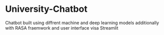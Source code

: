 # University-Chatbot
Chatbot built using diffrent machine and deep learning models additionally with RASA fraemwork and user interface visa Streamlit 
